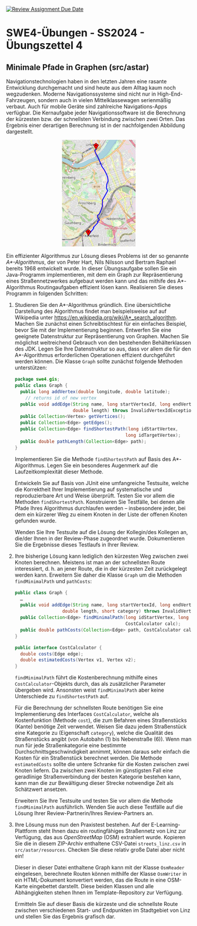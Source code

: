[![Review Assignment Due Date](https://classroom.github.com/assets/deadline-readme-button-24ddc0f5d75046c5622901739e7c5dd533143b0c8e959d652212380cedb1ea36.svg)](https://classroom.github.com/a/zpopdNsF)
# **SWE4-Übungen - SS2024 - Übungszettel 4**

## Minimale Pfade in Graphen (src/astar)

Navigationstechnologien haben in den letzten Jahren eine rasante Entwicklung
durchgemacht und sind heute aus dem Alltag kaum noch wegzudenken. Moderne
Navigationssysteme sind nicht nur in High-End-Fahrzeugen, sondern auch in vielen
Mittelklassewagen serienmäßig verbaut. Auch für mobile Geräte sind zahlreiche
Navigations-Apps verfügbar. Die Kernaufgabe jeder Navigationssoftware ist die
Berechnung der kürzesten bzw. der schnellsten Verbindung zwischen zwei Orten.
Das Ergebnis einer derartigen Berechnung ist in der nachfolgenden Abbildung
dargestellt. 

<div align="center">
  <img src="./doc/routing-result.png" width="200">
</div>

Ein effizienter Algorithmus zur Lösung dieses
Problems ist der so genannte _A*-Algorithmus_, der von Peter Hart, Nils Nilsson
und Bertram Raphael bereits 1968 entwickelt wurde. In dieser Übungsaufgabe
sollen Sie ein Java-Programm implementieren, mit dem ein Graph zur
Repräsentierung eines Straßennetzwerkes aufgebaut werden kann und das mithife
des A*-Algorithmus Routingaufgaben effizient lösen kann. Realisieren Sie dieses
Programm in folgenden Schritten:

1.  Studieren Sie den A*-Algorithmus gründlich. Eine übersichtliche Darstellung des
    Algorithmus findet man beispielsweise auf auf Wikipedia unter
    <https://en.wikipedia.org/wiki/A*_search_algorithm>. Machen Sie zunächst einen
    Schreibtischtest für ein einfaches Beispiel, bevor Sie mit der
    Implementierung beginnen. Entwerfen Sie eine geeignete Datenstruktur zur
    Repräsentierung von Graphen. Machen Sie möglichst weitreichend Gebrauch von
    den bestehenden Behälterklassen des JDK. Legen Sie Ihre Datenstruktur so aus,
    dass vor allem die für den A*-Algorithmus erforderlichen Operationen
    effizient durchgeführt werden können. Die Klasse `Graph` sollte zunächst
    folgende Methoden unterstützen:

    ```java
    package swe4.gis; 
    public class Graph {
      public long addVertex(double longitude, double latitude);
        // returns id of new vertex
      public void addEdge(String name, long startVertexId, long endVertexId, 
                          double length) throws InvalidVertexIdException;
      public Collection<Vertex> getVertices();  
      public Collection<Edge> getEdges();
      public Collection<Edge> findShortestPath(long idStartVertex, 
                                              long idTargetVertex);
      public double pathLength(Collection<Edge> path);
    }
    ```

    Implementieren Sie die Methode `findShortestPath` auf Basis des A*-Algorithmus. Legen Sie ein besonderes Augenmerk auf die Laufzeitkomplexität dieser Methode.

    Entwickeln Sie auf Basis von JUnit eine umfangreiche Testsuite, welche die
    Korrektheit Ihrer Implementierung auf systematische und reproduzierbare Art
    und Weise überprüft. Testen Sie vor allem die Methoden `findShortestPath`.
    Konstruieren Sie Testfälle, bei denen alle Pfade Ihres Algorithmus
    durchlaufen werden – insbesondere jeder, bei dem ein kürzerer Weg zu einem
    Knoten in der Liste der offenen Knoten gefunden wurde.

    Wenden Sie Ihre Testsuite auf die Lösung der Kollegin/des Kollegen an, die/der
    Ihnen in der Review-Phase zugeordnet wurde. Dokumentieren Sie die Ergebnisse
    dieses Testlaufs in Ihrer Review.

2.  Ihre bisherige Lösung kann lediglich den kürzesten Weg zwischen zwei Knoten
    berechnen. Meistens ist man an der schnellsten Route interessiert, d. h. an
    jener Route, die in der kürzesten Zeit zurückgelegt werden kann. Erweitern
    Sie daher die Klasse `Graph` um die Methoden `findMinimalPath` und
    `pathCosts`:

    ```java
    public class Graph {
      …
      public void addEdge(String name, long startVertexId, long endVertexId, 
                      double length, short category) throws InvalidVertexIdException;
      public Collection<Edge> findMinimalPath(long idStartVertex, long idTargetVertex, 
                                              CostCalculator calc);
      public double pathCosts(Collection<Edge> path, CostCalculator calc)
    }
    ```
    ```java
    public interface CostCalculator {
      double costs(Edge edge);
      double estimatedCosts(Vertex v1, Vertex v2);
    }
    ```

    `findMinimalPath` führt die Kostenberechnung mithilfe eines
    `CostCalculator`-Objekts durch, das als zusätzlicher Parameter übergeben wird.
    Ansonsten weist `findMinimalPath` aber keine Unterschiede zu `findShortestPath`
    auf.
  
    Für die Berechnung der schnellsten Route benötigen Sie eine Implementierung des Interfaces `CostCalculator`, welche als Kostenfunktion (Methode `cost`), die zum Befahren eines Straßenstücks (Kante) benötige Zeit verwendet. Weisen Sie dazu jedem Straßenstück eine Kategorie zu (Eigenschaft `category`), welche die Qualität des Straßenstücks angibt (von Autobahn (1) bis Nebenstraße (6)). Wenn man nun für jede Straßenkategorie eine bestimmte Durchschnittsgeschwindigkeit annimmt, können daraus sehr einfach die Kosten für ein Straßenstück berechnet werden. Die Methode `estimatedCosts` sollte die untere Schranke für die Kosten zwischen zwei Knoten liefern. Da zwischen zwei Knoten im günstigsten Fall eine geradlinige Straßenverbindung der besten Kategorie bestehen kann, kann man die zur Bewältigung dieser Strecke notwendige Zeit als Schätzwert ansetzen.

    Erweitern Sie Ihre Testsuite und testen Sie vor allem die Methode
    `findMinimalPath` ausführlich. Wenden Sie auch diese Testfälle auf die
    Lösung Ihrer Review-Partnerin/Ihres Review-Partners an.

3.  Ihre Lösung muss nun den Praxistest bestehen. Auf der E-Learning-Plattform
    steht Ihnen dazu ein routingfähiges Straßennetz von Linz zur Verfügung, das
    aus _OpenStreetMap_ (OSM) extrahiert wurde. Kopieren Sie die in diesem
    ZIP-Archiv enthaltene CSV-Datei `streets_linz.csv` in `src/astar/resources`.
    Checken Sie diese relativ große Datei aber nicht ein! 
    
    Dieser in dieser Datei enthaltene Graph kann mit der Klasse `OsmReader`
    eingelesen, berechnete Routen können mithilfe der Klasse `OsmWriter` in ein
    HTML-Dokument konvertiert werden, das die Route in eine OSM-Karte
    eingebettet darstellt. Diese beiden Klassen und alle Abhängigkeiten stehen
    Ihnen im Template-Repository zur Verfügung.

    Ermitteln Sie auf dieser Basis die kürzeste und die schnellste Route zwischen
    verschiedenen Start- und Endpunkten im Stadtgebiet von Linz und stellen Sie das
    Ergebnis grafisch dar.